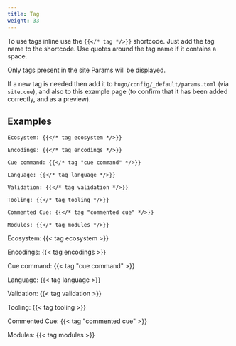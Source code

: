 ```yaml
---
title: Tag
weight: 33
---
```


To use tags inline use the `{{</* tag */>}}` shortcode. Just add the tag name to the shortcode.
Use quotes around the tag name if it contains a space.

Only tags present in the site Params will be displayed.

If a new tag is needed then add it to `hugo/config/_default/params.toml` (via
`site.cue`), and also to this example page (to confirm that it has been added
correctly, and as a preview).

## Examples

```
Ecosystem: {{</* tag ecosystem */>}}

Encodings: {{</* tag encodings */>}}

Cue command: {{</* tag "cue command" */>}}

Language: {{</* tag language */>}}

Validation: {{</* tag validation */>}}

Tooling: {{</* tag tooling */>}}

Commented Cue: {{</* tag "commented cue" */>}}

Modules: {{</* tag modules */>}}
```

Ecosystem: {{< tag ecosystem >}}

Encodings: {{< tag encodings >}}

Cue command: {{< tag "cue command" >}}

Language: {{< tag language >}}

Validation: {{< tag validation >}}

Tooling: {{< tag tooling >}}

Commented Cue: {{< tag "commented cue" >}}

Modules: {{< tag modules >}}
